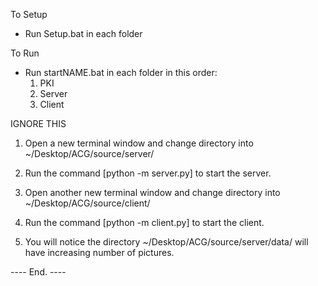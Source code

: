 To Setup
-  Run Setup.bat in each folder


To Run
- Run startNAME.bat in each folder in this order:
    1. PKI
    2. Server
    3. Client


IGNORE THIS
1) Open a new terminal window and change directory into ~/Desktop/ACG/source/server/
2) Run the command [python -m server.py] to start the server.

3) Open another new terminal window and change directory into ~/Desktop/ACG/source/client/
4) Run the command [python -m client.py] to start the client.

5) You will notice the directory ~/Desktop/ACG/source/server/data/ will have increasing number of pictures.

 ---- End. ----